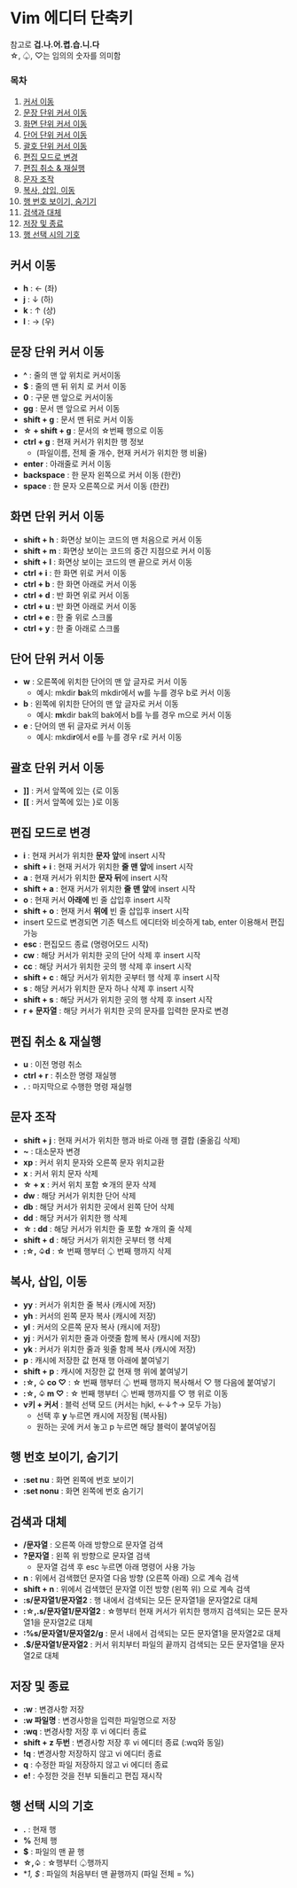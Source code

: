 # Vim 에디터 단축키

참고로 **겁.나.어.렵.습.니.다**  
☆, ♤, ♡는 임의의 숫자를 의미함

### 목차

1. [커서 이동](#커서-이동)
2. [문장 단위 커서 이동](#문장-단위-커서-이동)
3. [화면 단위 커서 이동](#화면-단위-커서-이동)
4. [단어 단위 커서 이동](#단어-단위-커서-이동)
5. [괄호 단위 커서 이동](#괄호-단위-커서-이동)
6. [편집 모드로 변경](#편집-모드로-변경)
7. [편집 취소 & 재실행](#편집-취소-&-재실행)
8. [문자 조작](#문자-조작)
9. [복사, 삽입, 이동](#복사,-삽입,-이동)
10. [행 번호 보이기, 숨기기](#행-번호-보이기,-숨기기)
11. [검색과 대체](#검색과-대체)
12. [저장 및 종료](#저장-및-종료)
13. [행 선택 시의 기호](#행-선택-시의-기호)

## 커서 이동

- **h** : ← (좌)
- **j** : ↓ (하)
- **k** : ↑ (상)
- **l** : → (우)

## 문장 단위 커서 이동

- **^** : 줄의 맨 앞 위치로 커서이동
- **$** : 줄의 맨 뒤 위치 로 커서 이동
- **0** : 구문 맨 앞으로 커서이동
- **gg** : 문서 맨 앞으로 커서 이동
- **shift + g** : 문서 맨 뒤로 커서 이동
- **☆ + shift + g** : 문서의 ☆번째 행으로 이동
- **ctrl + g** : 현재 커서가 위치한 행 정보
  - (파일이름, 전체 줄 개수, 현재 커서가 위치한 행 비율)
- **enter** : 아래줄로 커서 이동
- **backspace** : 한 문자 왼쪽으로 커서 이동 (한칸)
- **space** : 한 문자 오른쪽으로 커서 이동 (한칸)

## 화면 단위 커서 이동

- **shift + h** : 화면상 보이는 코드의 맨 처음으로 커서 이동
- **shift + m** : 화면상 보이는 코드의 중간 지점으로 커서 이동
- **shift + l** : 화면상 보이는 코드의 맨 끝으로 커서 이동
- **ctrl + i** : 한 화면 위로 커서 이동
- **ctrl + b** : 한 화면 아래로 커서 이동
- **ctrl + d** : 반 화면 위로 커서 이동
- **ctrl + u** : 반 화면 아래로 커서 이동
- **ctrl + e** : 한 줄 위로 스크롤
- **ctrl + y** : 한 줄 아래로 스크롤

## 단어 단위 커서 이동

- **w** : 오른쪽에 위치한 단어의 맨 앞 글자로 커서 이동
  - 예시: mkdir **b**ak의 mkdir에서 w를 누를 경우 b로 커서 이동
- **b** : 왼쪽에 위치한 단어의 맨 앞 글자로 커서 이동
  - 예시: **m**kdir bak의 bak에서 b를 누를 경우 m으로 커서 이동
- **e** : 단어의 맨 뒤 글자로 커서 이동
  - 예시: mkdi**r**에서 e를 누를 경우 r로 커서 이동

## 괄호 단위 커서 이동

- **]]** : 커서 앞쪽에 있는 {로 이동
- **[[** : 커서 앞쪽에 있는 }로 이동

## 편집 모드로 변경

- **i** : 현재 커서가 위치한 **문자 앞**에 insert 시작
- **shift + i** : 현재 커서가 위치한 **줄 맨 앞**에 insert 시작
- **a** : 현재 커서가 위치한 **문자 뒤**에 insert 시작
- **shift + a** : 현재 커서가 위치한 **줄 맨 앞**에 insert 시작
- **o** : 현재 커서 **아래에** 빈 줄 삽입후 insert 시작
- **shift + o** : 현재 커서 **위에** 빈 줄 삽입후 insert 시작
- insert 모드로 변경되면 기존 텍스트 에디터와 비슷하게 tab, enter 이용해서 편집 가능
- **esc** : 편집모드 종료 (명령어모드 시작)
- **cw** : 해당 커서가 위치한 곳의 단어 삭제 후 insert 시작
- **cc** : 해당 커서가 위치한 곳의 행 삭제 후 insert 시작
- **shift + c** : 해당 커서가 위치한 곳부터 행 삭제 후 insert 시작
- **s** : 해당 커서가 위치한 문자 하나 삭제 후 insert 시작
- **shift + s** : 해당 커서가 위치한 곳의 행 삭제 후 insert 시작
- **r + 문자열** : 해당 커서가 위치한 곳의 문자를 입력한 문자로 변경

## 편집 취소 & 재실행

- **u** : 이전 명령 취소
- **ctrl + r** : 취소한 명령 재실행
- **.** : 마지막으로 수행한 명령 재실행

## 문자 조작

- **shift + j** : 현재 커서가 위치한 행과 바로 아래 행 결합 (줄옮김 삭제)
- **~** : 대소문자 변경
- **xp** : 커서 위치 문자와 오른쪽 문자 위치교환
- **x** : 커서 위치 문자 삭제
- **☆ + x** : 커서 위치 포함 ☆개의 문자 삭제
- **dw** : 해당 커서가 위치한 단어 삭제
- **db** : 해당 커서가 위치한 곳에서 왼쪽 단어 삭제
- **dd** : 해당 커서가 위치한 행 삭제
- **☆ : dd** : 해당 커서가 위치한 줄 포함 ☆개의 줄 삭제
- **shift + d** : 해당 커서가 위치한 곳부터 행 삭제
- **:☆, ♤d** : ☆ 번째 행부터 ♤ 번째 행까지 삭제

## 복사, 삽입, 이동

- **yy** : 커서가 위치한 줄 복사 (캐시에 저장)
- **yh** : 커서의 왼쪽 문자 복사 (캐시에 저장)
- **yl** : 커서의 오른쪽 문자 복사 (캐시에 저장)
- **yj** : 커서가 위치한 줄과 아랫줄 함께 복사 (캐시에 저장)
- **yk** : 커서가 위치한 줄과 윗줄 함께 복사 (캐시에 저장)
- **p** : 캐시에 저장한 값 현재 행 아래에 붙여넣기
- **shift + p** : 캐시에 저장한 값 현재 행 위에 붙여넣기
- **:☆, ♤ co ♡** : ☆ 번째 행부터 ♤ 번째 행까지 복사해서 ♡ 행 다음에 붙여넣기
- **:☆, ♤ m ♡** : ☆ 번째 행부터 ♤ 번째 행까지를 ♡ 행 위로 이동
- **v키 + 커서** : 블럭 선택 모드 (커서는 hjkl, ←↓↑→ 모두 가능)
  - 선택 후 **y** 누르면 캐시에 저장됨 (복사됨)
  - 원하는 곳에 커서 놓고 p 누르면 해당 블럭이 붙여넣어짐

## 행 번호 보이기, 숨기기

- **:set nu** : 화면 왼쪽에 번호 보이기
- **:set nonu** : 화면 왼쪽에 번호 숨기기

## 검색과 대체

- **/문자열** : 오른쪽 아래 방향으로 문자열 검색
- **?문자열** : 왼쪽 위 방향으로 문자열 검색
  - 문자열 검색 후 esc 누르면 아래 명령어 사용 가능
- **n** : 위에서 검색했던 문자열 다음 방향 (오른쪽 아래) 으로 계속 검색
- **shift + n** : 위에서 검색했던 문자열 이전 방향 (왼쪽 위) 으로 계속 검색
- **:s/문자열1/문자열2** : 행 내에서 검색되는 모든 문자열1을 문자열2로 대체
- **:☆,.s/문자열1/문자열2** : ☆행부터 현재 커서가 위치한 행까지 검색되는 모든 문자열1을 문자열2로 대체
- **:%s/문자열1/문자열2/g** : 문서 내에서 검색되는 모든 문자열1을 문자열2로 대체
- **.$/문자열1/문자열2** : 커서 위치부터 파일의 끝까지 검색되는 모든 문자열1을 문자열2로 대체

## 저장 및 종료

- **:w** : 변경사항 저장
- **:w 파일명** : 변경사항을 입력한 파일명으로 저장
- **:wq** : 변경사항 저장 후 vi 에디터 종료
- **shift + z 두번** : 변경사항 저장 후 vi 에디터 종료 (:wq와 동일)
- **!q** : 변경사항 저장하지 않고 vi 에디터 종료
- **q** : 수정한 파일 저장하지 않고 vi 에디터 종료
- **e!** : 수정한 것을 전부 되돌리고 편집 재시작

## 행 선택 시의 기호

- **.** : 현재 행
- **%** 전체 행
- **$** : 파일의 맨 끝 행
- **☆,♤** : ☆행부터 ♤행까지
- \*_1, $_ : 파일의 처음부터 맨 끝행까지 (파일 전체 = %)
